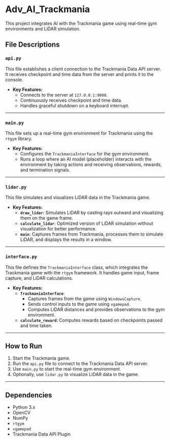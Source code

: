 # Adv_AI_Trackmania

This project integrates AI with the Trackmania game using real-time gym environments and LiDAR simulation.

## File Descriptions

### `api.py`

This file establishes a client connection to the Trackmania Data API server. It receives checkpoint and time data from the server and prints it to the console.

- **Key Features:**
  - Connects to the server at `127.0.0.1:9000`.
  - Continuously receives checkpoint and time data.
  - Handles graceful shutdown on a keyboard interrupt.

---

### `main.py`

This file sets up a real-time gym environment for Trackmania using the `rtgym` library.

- **Key Features:**
  - Configures the `TrackmaniaInterface` for the gym environment.
  - Runs a loop where an AI model (placeholder) interacts with the environment by taking actions and receiving observations, rewards, and termination signals.

---

### `lidar.py`

This file simulates and visualizes LiDAR data in the Trackmania game.

- **Key Features:**
  - **`draw_lidar`**: Simulates LiDAR by casting rays outward and visualizing them on the game frame.
  - **`calculate_lidar`**: Optimized version of LiDAR simulation without visualization for better performance.
  - **`main`**: Captures frames from Trackmania, processes them to simulate LiDAR, and displays the results in a window.

---

### `interface.py`

This file defines the `TrackmaniaInterface` class, which integrates the Trackmania game with the `rtgym` framework. It handles game input, frame capture, and LiDAR calculations.

- **Key Features:**
  - **`TrackmaniaInterface`**:
    - Captures frames from the game using `WindowsCapture`.
    - Sends control inputs to the game using `vgamepad`.
    - Computes LiDAR distances and provides observations to the gym environment.
  - **`calculate_reward`**: Computes rewards based on checkpoints passed and time taken.

---

## How to Run

1. Start the Trackmania game.
2. Run the `api.py` file to connect to the Trackmania Data API server.
3. Use `main.py` to start the real-time gym environment.
4. Optionally, use `lidar.py` to visualize LiDAR data in the game.

---

## Dependencies

- Python 3.x
- OpenCV
- NumPy
- `rtgym`
- `vgamepad`
- Trackmania Data API Plugin
